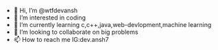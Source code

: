 - 👋 Hi, I’m @wtfdevansh
- 👀 I’m interested in coding
- 🌱 I’m currently learning c,c++,java,web-devlopment,machine learning
- 💞️ I’m looking to collaborate on big problems
- 📫 How to reach me IG:dev.ansh7

<!---
wtfdevansh/wtfdevansh is a ✨ special ✨ repository because its `README.md` (this file) appears on your GitHub profile.
You can click the Preview link to take a look at your changes.
--->
